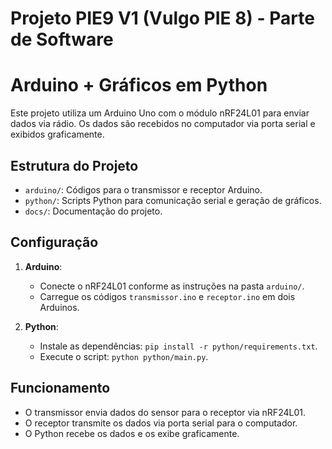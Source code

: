 # Projeto PIE9 V1 (Vulgo PIE 8) - Parte de Software
# Arduino + Gráficos em Python

Este projeto utiliza um Arduino Uno com o módulo nRF24L01 para enviar dados via rádio. Os dados são recebidos no computador via porta serial e exibidos graficamente.

## Estrutura do Projeto
- `arduino/`: Códigos para o transmissor e receptor Arduino.
- `python/`: Scripts Python para comunicação serial e geração de gráficos.
- `docs/`: Documentação do projeto.

## Configuração
1. **Arduino**:
   - Conecte o nRF24L01 conforme as instruções na pasta `arduino/`.
   - Carregue os códigos `transmissor.ino` e `receptor.ino` em dois Arduinos.

2. **Python**:
   - Instale as dependências: `pip install -r python/requirements.txt`.
   - Execute o script: `python python/main.py`.

## Funcionamento
- O transmissor envia dados do sensor para o receptor via nRF24L01.
- O receptor transmite os dados via porta serial para o computador.
- O Python recebe os dados e os exibe graficamente.
